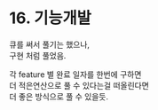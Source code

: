 # 16. 기능개발
큐를 써서 풀기는 했으나,  
구현 처럼 풀었음.

각 feature 별 완료 일자를 한번에 구하면  
더 적은연산으로 풀 수 있다는걸 떠올린다면  
더 좋은 방식으로 풀 수 있을듯.
